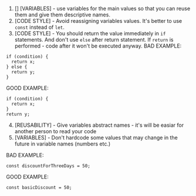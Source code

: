1. [] [VARIABLES] - use variables for the main values so that you can reuse them and give them descriptive names.
2. [CODE STYLE] - Avoid reassigning variables values. It's better to use `const` instead of `let`.
3. [CODE STYLE] - You should return the value immediately in `if` statements. And don't use `else` after return statement. If `return` is performed - code after it won't be executed anyway.
BAD EXAMPLE:
```
if (condition) {
  return x;
} else {
  return y;
}
```
GOOD EXAMPLE: 
```
if (condition) {
  return x;
}
return y;
```


4. [REUSABILITY] - Give variables abstract names - it's will be easiar for another person to read your code 
5. [VARIABLES] - Don't hardcode some values that may change in the future in variable names (numbers etc.)

BAD EXAMPLE:
```
const discountForThreeDays = 50;
```
GOOD EXAMPLE: 
```
const basicDiscount = 50;
```
